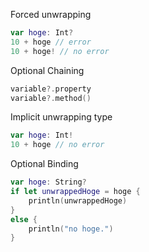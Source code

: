 Forced unwrapping
```swift
var hoge: Int?
10 + hoge // error
10 + hoge! // no error
```

Optional Chaining
```swift
variable?.property
variable?.method()
```

Implicit unwrapping type
```swift
var hoge: Int!
10 + hoge // no error
```

Optional Binding
```swift
var hoge: String?
if let unwrappedHoge = hoge {
	println(unwrappedHoge)
}
else {
	println("no hoge.")
}
```